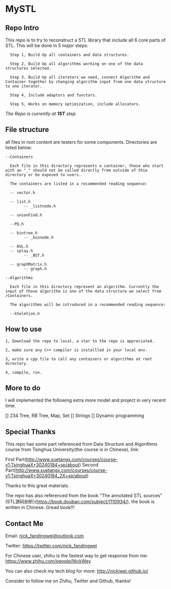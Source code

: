 # MySTL

## Repo Intro

This repo is to try to reconstruct a STL library that include all 6 core parts of STL. This will be done in 5 major steps:

      Step 1, Build Up all containers and data structures.
      
      Step 2, Build Up all algorithms working on one of the data structures selected.
      
      Step 3, Build Up all iterators we need, connect Algorithm and Container together by changing algorithm input from one data structure to one iterator.
      
      Step 4, Include adaptors and functors.
      
      Step 5, Works on memory optimization, include allocators.
      
<i>The Repo is currently at <b>1ST</b> step.</i> 
  
## File structure

all files in root content are testers for some components. Directories are listed below:

    --Containers

      Each file in this directory represents a container, those who start with an "_" should not be called directly from outside of thie directory or be exposed to users.
      
      The containers are listed in a recommended reading sequence:
      
      -- vector.h
      
      -- list.h
            -- _listnode.h 
      
      -- unionFind.h
      
      --PQ.h
      
      -- bintree.h
            -- _binnode.h
      
      -- AVL.h
      -- splay.h
            -- _BST.h
            
      -- graphMatrix.h
            -- graph.h
    
    --Algorithms
    
      Each file in this directory represent an algorithm. Currently the input of those algorithm is one of the data structure we select from /Containers.
      
      The algorithms will be introduced in a recommended reading sequence:
      
      --kSeletion.h

## How to use

    1, Download the repo to local, a star to the repo is appreciated.
    
    2, make sure any C++ compilor is installled in your local env.
    
    3, write a cpp file to call any containers or algorithms at root directory.
    
    4, compile, run.

## More to do

I will implemented the following extra more model and project in very recent time.

[] 234 Tree, RB Tree, Map, Set
[] Strings
[] Dynamic programming

## Special Thanks

This repo has some part referenced from Data Structure and Algorithms course from Tsinghua University(the course is in Chinese), link: 

First Part(http://www.xuetangx.com/courses/course-v1:TsinghuaX+30240184+sp/about)
Second Part(http://www.xuetangx.com/courses/course-v1:TsinghuaX+30240184_2X+sp/about)

Thanks to this great materials.

The repo has also referenced from the book "The annotated STL sources"(STL源码剖析)(https://book.douban.com/subject/1110934/), the book is written in Chinese. Gread book!!!

## Contact Me

Email: nick_fandingwei@outlook.com

Twitter: https://twitter.com/nick_fandingwei

For Chinese user, zhihu is the fastest way to get response from me: https://www.zhihu.com/people/NickWey

You can also check my tech blog for more: http://nickiwei.github.io/

Consider to follow me on Zhihu, Twitter and Github, thanks!
